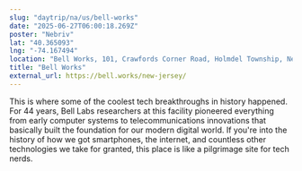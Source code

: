 ```yaml
---
slug: "daytrip/na/us/bell-works"
date: "2025-06-27T06:00:18.269Z"
poster: "Nebriv"
lat: "40.365093"
lng: "-74.167494"
location: "Bell Works, 101, Crawfords Corner Road, Holmdel Township, New Jersey"
title: "Bell Works"
external_url: https://bell.works/new-jersey/
---
```

This is where some of the coolest tech breakthroughs in history happened. For 44 years, Bell Labs researchers at this facility pioneered everything from early computer systems to telecommunications innovations that basically built the foundation for our modern digital world. If you're into the history of how we got smartphones, the internet, and countless other technologies we take for granted, this place is like a pilgrimage site for tech nerds.